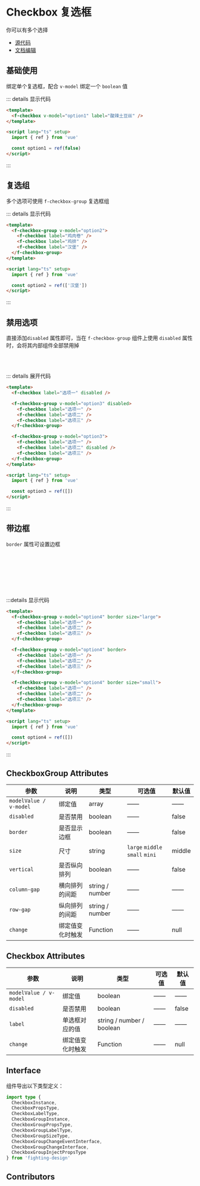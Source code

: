 # Checkbox 复选框

你可以有多个选择

- [源代码](https://github.com/FightingDesign/fighting-design/tree/master/packages/fighting-design/radio)
- [文档编辑](https://github.com/FightingDesign/fighting-design/blob/master/docs/docs/components/radio.md)

## 基础使用

绑定单个复选框，配合 `v-model` 绑定一个 `boolean` 值

<f-checkbox v-model="option1" label="酸辣土豆丝" />

::: details 显示代码

```html
<template>
  <f-checkbox v-model="option1" label="酸辣土豆丝" />
</template>

<script lang="ts" setup>
  import { ref } from 'vue'

  const option1 = ref(false)
</script>
```

:::

## 复选组

多个选项可使用 `f-checkbox-group` 复选框组

<f-checkbox-group v-model="option2">
  <f-checkbox label="鸡肉卷" />
  <f-checkbox label="鸡排" />
  <f-checkbox label="汉堡" />
</f-checkbox-group>

::: details 显示代码

```html
<template>
  <f-checkbox-group v-model="option2">
    <f-checkbox label="鸡肉卷" />
    <f-checkbox label="鸡排" />
    <f-checkbox label="汉堡" />
  </f-checkbox-group>
</template>

<script lang="ts" setup>
  import { ref } from 'vue'

  const option2 = ref(['汉堡'])
</script>
```

:::

## 禁用选项

直接添加`disabled` 属性即可，当在 `f-checkbox-group` 组件上使用 `disabled` 属性时，会将其内部组件全部禁用掉

<f-checkbox label="选项一" disabled />

<br />

<f-checkbox-group v-model="option3" disabled>
<f-checkbox label="选项一"/>
<f-checkbox label="选项二"/>
<f-checkbox label="选项三"/>
</f-checkbox-group>

<br />

<f-checkbox-group v-model="option3">
  <f-checkbox label="选项一"/>
  <f-checkbox label="选项二" disabled/>
  <f-checkbox label="选项三"/>
</f-checkbox-group>

::: details 展开代码

```html
<template>
  <f-checkbox label="选项一" disabled />

  <f-checkbox-group v-model="option3" disabled>
    <f-checkbox label="选项一" />
    <f-checkbox label="选项二" />
    <f-checkbox label="选项三" />
  </f-checkbox-group>

  <f-checkbox-group v-model="option3">
    <f-checkbox label="选项一" />
    <f-checkbox label="选项二" disabled />
    <f-checkbox label="选项三" />
  </f-checkbox-group>
</template>

<script lang="ts" setup>
  import { ref } from 'vue'

  const option3 = ref([])
</script>
```

:::

## 带边框

`border` 属性可设置边框

<f-checkbox-group v-model="option4" border size="large">
  <f-checkbox label="选项一" />
  <f-checkbox label="选项二" />
  <f-checkbox label="选项三" />
</f-checkbox-group>

<br />
<br />

<f-checkbox-group v-model="option4" border>
  <f-checkbox label="选项一" />
  <f-checkbox label="选项二" />
  <f-checkbox label="选项三" />
</f-checkbox-group>

<br />
<br />

<f-checkbox-group v-model="option4" border size="small">
  <f-checkbox label="选项一" />
  <f-checkbox label="选项二" />
  <f-checkbox label="选项三" />
</f-checkbox-group>

<br />
<br />

<f-checkbox-group v-model="option4" border size="mini">
  <f-checkbox label="选项一" />
  <f-checkbox label="选项二" />
  <f-checkbox label="选项三" />
</f-checkbox-group>

:::details 显示代码

```html
<template>
  <f-checkbox-group v-model="option4" border size="large">
    <f-checkbox label="选项一" />
    <f-checkbox label="选项二" />
    <f-checkbox label="选项三" />
  </f-checkbox-group>

  <f-checkbox-group v-model="option4" border>
    <f-checkbox label="选项一" />
    <f-checkbox label="选项二" />
    <f-checkbox label="选项三" />
  </f-checkbox-group>

  <f-checkbox-group v-model="option4" border size="small">
    <f-checkbox label="选项一" />
    <f-checkbox label="选项二" />
    <f-checkbox label="选项三" />
  </f-checkbox-group>
</template>

<script lang="ts" setup>
  import { ref } from 'vue'

  const option4 = ref([])
</script>
```

:::

## CheckboxGroup Attributes

| 参数                   | 说明             | 类型            | 可选值                          | 默认值 |
| ---------------------- | ---------------- | --------------- | ------------------------------- | ------ |
| `modelValue / v-model` | 绑定值           | array           | ——                              | ——     |
| `disabled`             | 是否禁用         | boolean         | ——                              | false  |
| `border`               | 是否显示边框     | boolean         | ——                              | false  |
| `size`                 | 尺寸             | string          | `large` `middle` `small` `mini` | middle |
| `vertical`             | 是否纵向排列     | boolean         | ——                              | false  |
| `column-gap`           | 横向排列的间距   | string / number | ——                              | ——     |
| `row-gap`              | 纵向排列的间距   | string / number | ——                              | ——     |
| `change`               | 绑定值变化时触发 | Function        | ——                              | null   |

## Checkbox Attributes

| 参数                   | 说明             | 类型                      | 可选值 | 默认值 |
| ---------------------- | ---------------- | ------------------------- | ------ | ------ |
| `modelValue / v-model` | 绑定值           | boolean                   | ——     | ——     |
| `disabled`             | 是否禁用         | boolean                   | ——     | false  |
| `label`                | 单选框对应的值   | string / number / boolean | ——     | ——     |
| `change`               | 绑定值变化时触发 | Function                  | ——     | null   |

## Interface

组件导出以下类型定义：

```ts
import type {
  CheckboxInstance,
  CheckboxPropsType,
  CheckboxLabelType,
  CheckboxGroupInstance,
  CheckboxGroupPropsType,
  CheckboxGroupLabelType,
  CheckboxGroupSizeType,
  CheckboxGroupChangeEventInterface,
  CheckboxGroupChangeInterface,
  CheckboxGroupInjectPropsType
} from 'fighting-design'
```

## Contributors

<a href="https://github.com/Tyh2001" target="_blank">
  <f-avatar round src="https://avatars.githubusercontent.com/u/73180970?v=4" />
</a>

<a href="https://github.com/laine001" target="_blank">
  <f-avatar round src="https://avatars.githubusercontent.com/u/40457081?v=4" />
</a>

<script lang="ts" setup>
import { ref } from 'vue'
const option1 = ref(false)
const option2 = ref([])
const option3 = ref([])
const option4 = ref([])
</script>
